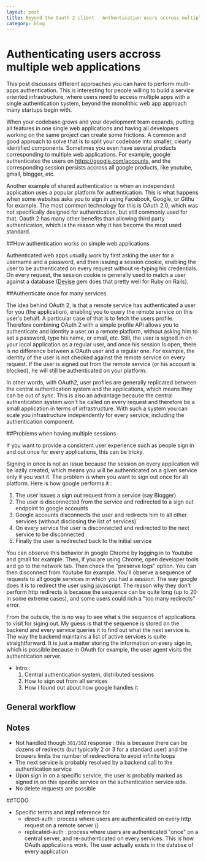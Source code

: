 ```yaml
---
layout: post
title: Beyond the Oauth 2 client - Anthentication users accross multiple web applications
category: blog
---
```


# Authenticating users accross multiple web applications 

This post discusses different approaches you can have to perform multi-apps authentication. This is interesting for people willing to build a service oriented infrastructure, where users need to access multiple apps with a single authentication system, beyond the monolithic web app approach many startups begin with.

When your codebase grows and your development team expands, putting all features in one single web applications and having all developers working on the same project can create some frictions. A common and good approach to solve that is to split your codebase into smaller, clearly identified components. Sometimes you even have several products corresponding to multiple web applications. For example, google authenticates the users on https://google.com/accounts, and the corresponding session persists accross all google products, like youtube, gmail, blogger, etc.

Another example of shared authentication is when an independent application uses a popular platform for authentication. This is what happens when some websites asks you to sign in using Facebook, Google, or Githu for example. The most common technology for this is OAuth 2.0, which was not specifically designed for authentication, but still commonly used for that. Oauth 2 has many other benefits than allowing third party authentication, which is the reason why it has become the most used standard. 

##How authentication works on simple web applications

Authenticated web apps usually work by first asking the user for a username and a password, and then issuing a session cookie, enabling the user to be authenticated on every request without re-typing his credentials. On every request, the session cookie is generally used to match a user against a database ([Devise](https://github.com/plataformatec/devise) gem does that pretty well for Ruby on Rails). 

##Authenticate once for many services

The idea behind OAuth 2, is that a remote service has authenticated a user for you (the application), enabling you to query the remote service on this user's behalf. A particular case of that is to fetch the users profile. Therefore combining OAuth 2 with a simple profile API allows you to authenticate and identity a user on a remote platform, without asking him to set a password, type his name, or email, etc. Still, the user is signed in on your local application as a regular user, and once his session is open, there is no difference between a OAuth user and a regular one. For example, the identity of the user is not checked against the remote service on every request. If the user is signed out from the remote service (or his account is blocked), he will still be authenticated on your platform.

In other words, with OAuth2, user profiles are generally replicated between the central authentication system and the applications, which means they can be out of sync. This is also an advantage because the central authentication system won't be called on every request and therefore be a small application in terms of infrastructure. With such a system you can scale you infrastructure independently for every service, including the authentication component. 

##Problems when having multiple sessions 

If you want to provide a consistent user experience such as people sign in and out once for every applications, this can be tricky. 

Signing in once is not an issue because the session on every application will be lazily created, which means you will be authenticated on a given service only if you visit it. The problem is when you want to sign out once for all platform. Here is how google performs it :

1. The user issues a sign out request from a service (say Blogger)
2. The user is disconnected from the service and redirected to a sign out endpoint to google accounts
3. Google accounts disconnects the user and redirects him to all other services (without disclosing the list of services)
4. On every service the user is disconnected and redirected to the next service to be disconnected 
5. Finally the user is redirected back to the initial service 

You can observe this behavior in google Chrome by logging in to Youtube and gmail for example. Then, if you are using Chrome, open developer tools and go to the network tab. Then check the "preserve logs" option. You can then disconnect from Youtube for example. You'll observe a sequence of requests to all google services in which you had a session. The way google does it is to redirect the user using javascript. The reason why they don't perform http redirects is because the sequence can be quite long (up to 20 in some extreme cases), and some users could rich a "too many redirects" error. 

From the outside, the is no way to see what s the sequence of applications to visit for siging out. My guess is that the sequence is stored on the backend and every service queries it to find out what the next service is. The way the backend maintains a list of active services is quite straightforward. It is just a matter storing the information on every sign in, which is possible because in OAuth for example, the user agent visits the authentication server. 

- Intro : 
  1. Central authentication system, distributed sessions
  2. How to sign out from all services
  3. How I found out about how google handles it
  
## General workflow



## Notes 
- Not handled though `301/302` response : this is because there can be dozens of redirects (but typically 2 or 3 for a standard user) and the browers limits the number of redirections to avoid infinite loops
- The next service is probably resolved by a backend call to the authentication service
- Upon sign in on a specific service, the user is probably marked as signed in on this specific service on the authentication service side. 
- No delete requests are possible 

##TODO
- Specific terms and impl reference for
  - direct-auth : process where users are authenticated on every http request on a remote server ()
  - replicated-auth : process where users are authenticated "once" on a central server, and re-authenticated on every services. This is how OAuth applications work. The user actually exists in the databse of every application